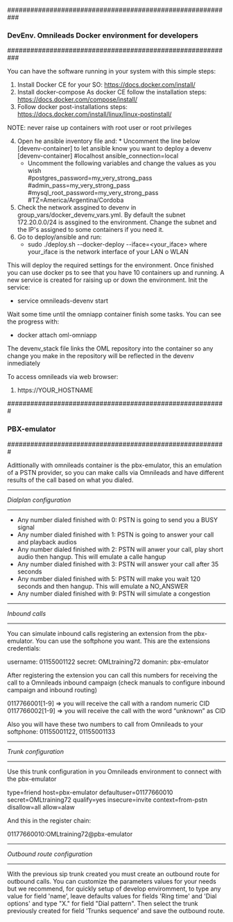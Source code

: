 ###########################################################
### DevEnv. Omnileads Docker environment for developers ###
###########################################################

You can have the software running in your system with this simple steps:
  1. Install Docker CE for your SO: https://docs.docker.com/install/
  2. Install docker-compose
      As docker CE follow the installation steps: https://docs.docker.com/compose/install/
  3. Follow docker post-installations steps: https://docs.docker.com/install/linux/linux-postinstall/

NOTE: never raise up containers with root user or root privileges

  4. Open he ansible inventory file and:
    * Uncomment the line below [devenv-container] to let ansible know you want to deploy a devenv
        [devenv-container]
        #localhost ansible_connection=local
      * Uncomment the following variables and change the values as you wish       
          #postgres_password=my_very_strong_pass
          #admin_pass=my_very_strong_pass
          #mysql_root_password=my_very_strong_pass
          #TZ=America/Argentina/Cordoba
  5. Check the network assgined to devenv in group_vars/docker_devenv_vars.yml. By default the subnet 172.20.0.0/24 is assgined to the environment. Change the subnet and the IP's assigned to some containers if you need it.
  6. Go to deploy/ansible and run:
      - sudo ./deploy.sh --docker-deploy --iface=<your_iface>
    where your_iface is the network interface of your LAN o WLAN 

This will deploy the required settings for the environment. Once finished you can use docker ps to see that you have 10 containers up and running.
A new service is created for raising up or down the environment. Init the service:

  * service omnileads-devenv start

Wait some time until the omniapp container finish some tasks. You can see the progress with:

  * docker attach oml-omniapp

The devenv_stack file links the OML repository into the container so any change you make in the repository will be reflected in the devenv inmediately

To access omnileads via web browser:
  1. https://YOUR_HOSTNAME


#########################################################
###                   PBX-emulator                    ###
#########################################################

Adittionally with omnileads container is the pbx-emulator, this an emulation of a PSTN provider, so you can make calls via Omnileads and have different results of the call based on what you dialed.

************************
*Dialplan configuration*
************************

  - Any number dialed finished with 0: PSTN is going to send you a BUSY signal
  - Any number dialed finished with 1: PSTN is going to answer your call and playback audios
  - Any number dialed finished with 2: PSTN will anwer your call, play short audio then hangup. This will emulate a calle hangup
  -  Any number dialed finished with 3: PSTN will answer your call after 35 seconds
  - Any number dialed finished with 5: PSTN will make you wait 120 seconds and then hangup. This will emulate a NO_ANSWER
  - Any number dialed finished with 9: PSTN will simulate a congestion

***************
*Inbound calls*
***************
You can simulate inbound calls registering an extension from the pbx-emulator. You can use the softphone you want. This are the extensions credentials:

  username: 01155001122
  secret: OMLtraining72
  domanin: pbx-emulator

After registering the extension you can call this numbers for receiving the call to a Omnileads inbound campaign (check manuals to configure inbound campaign and inbound routing)

  0117766001[1-9] => you will receive the call with a random numeric CID
  0117766002[1-9] => you will receive the call with the word “unknown” as CID

Also you will have these two numbers to call from Omnileads to your softphone: 01155001122, 01155001133

*********************
*Trunk configuration*
*********************

Use this trunk configuration in you Omnileads environment to connect with the pbx-emulator

  type=friend
  host=pbx-emulator
  defaultuser=01177660010
  secret=OMLtraining72
  qualify=yes
  insecure=invite
  context=from-pstn
  disallow=all
  allow=alaw

And this in the register chain:

  01177660010:OMLtraining72@pbx-emulator

******************************
*Outbound route configuration*
******************************

With the previous sip trunk created you must create an outbound route for outbound calls.
You can customize the parameters values for your needs but we recommend, for quickly setup of develop enviromment, to type any value for field 'name', leave defaults values for fields 'Ring time' and 'Dial options' and type "X." for field "Dial pattern". Then select the trunk previously created for field 'Trunks sequence' and save the outbound route.
